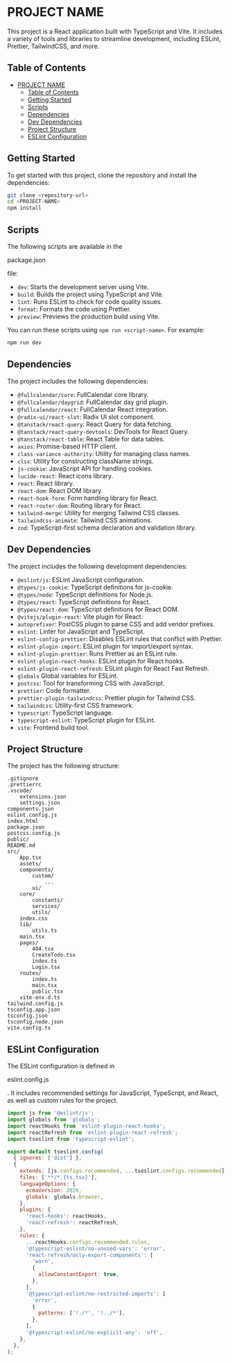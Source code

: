 # PROJECT NAME

This project is a React application built with TypeScript and Vite. It includes a variety of tools and libraries to streamline development, including ESLint, Prettier, TailwindCSS, and more.

## Table of Contents

- [PROJECT NAME](#project-name)
  - [Table of Contents](#table-of-contents)
  - [Getting Started](#getting-started)
  - [Scripts](#scripts)
  - [Dependencies](#dependencies)
  - [Dev Dependencies](#dev-dependencies)
  - [Project Structure](#project-structure)
  - [ESLint Configuration](#eslint-configuration)

## Getting Started

To get started with this project, clone the repository and install the dependencies:

```sh
git clone <repository-url>
cd <PROJECT-NAME>
npm install
```

## Scripts

The following scripts are available in the

package.json

file:

- `dev`: Starts the development server using Vite.
- `build`: Builds the project using TypeScript and Vite.
- `lint`: Runs ESLint to check for code quality issues.
- `format`: Formats the code using Prettier.
- `preview`: Previews the production build using Vite.

You can run these scripts using `npm run <script-name>`. For example:

```sh
npm run dev
```

## Dependencies

The project includes the following dependencies:

- `@fullcalendar/core`: FullCalendar core library.
- `@fullcalendar/daygrid`: FullCalendar day grid plugin.
- `@fullcalendar/react`: FullCalendar React integration.
- `@radix-ui/react-slot`: Radix UI slot component.
- `@tanstack/react-query`: React Query for data fetching.
- `@tanstack/react-query-devtools`: DevTools for React Query.
- `@tanstack/react-table`: React Table for data tables.
- `axios`: Promise-based HTTP client.
- `class-variance-authority`: Utility for managing class names.
- `clsx`: Utility for constructing className strings.
- `js-cookie`: JavaScript API for handling cookies.
- `lucide-react`: React icons library.
- `react`: React library.
- `react-dom`: React DOM library.
- `react-hook-form`: Form handling library for React.
- `react-router-dom`: Routing library for React.
- `tailwind-merge`: Utility for merging Tailwind CSS classes.
- `tailwindcss-animate`: Tailwind CSS animations.
- `zod`: TypeScript-first schema declaration and validation library.

## Dev Dependencies

The project includes the following development dependencies:

- `@eslint/js`: ESLint JavaScript configuration.
- `@types/js-cookie`: TypeScript definitions for js-cookie.
- `@types/node`: TypeScript definitions for Node.js.
- `@types/react`: TypeScript definitions for React.
- `@types/react-dom`: TypeScript definitions for React DOM.
- `@vitejs/plugin-react`: Vite plugin for React.
- `autoprefixer`: PostCSS plugin to parse CSS and add vendor prefixes.
- `eslint`: Linter for JavaScript and TypeScript.
- `eslint-config-prettier`: Disables ESLint rules that conflict with Prettier.
- `eslint-plugin-import`: ESLint plugin for import/export syntax.
- `eslint-plugin-prettier`: Runs Prettier as an ESLint rule.
- `eslint-plugin-react-hooks`: ESLint plugin for React hooks.
- `eslint-plugin-react-refresh`: ESLint plugin for React Fast Refresh.
- `globals` Global variables for ESLint.
- `postcss`: Tool for transforming CSS with JavaScript.
- `prettier`: Code formatter.
- `prettier-plugin-tailwindcss`: Prettier plugin for Tailwind CSS.
- `tailwindcss`: Utility-first CSS framework.
- `typescript`: TypeScript language.
- `typescript-eslint`: TypeScript plugin for ESLint.
- `vite`: Frontend build tool.

## Project Structure

The project has the following structure:

```
.gitignore
.prettierrc
.vscode/
	extensions.json
	settings.json
components.json
eslint.config.js
index.html
package.json
postcss.config.js
public/
README.md
src/
	App.tsx
	assets/
	components/
		custom/
			...
		ui/
	core/
		constants/
		services/
		utils/
	index.css
	lib/
		utils.ts
	main.tsx
	pages/
		404.tsx
		CreateTodo.tsx
		index.ts
		Login.tsx
	routes/
		index.ts
		main.tsx
		public.tsx
	vite-env.d.ts
tailwind.config.js
tsconfig.app.json
tsconfig.json
tsconfig.node.json
vite.config.ts
```

## ESLint Configuration

The ESLint configuration is defined in

eslint.config.js

. It includes recommended settings for JavaScript, TypeScript, and React, as well as custom rules for the project.

```js
import js from '@eslint/js';
import globals from 'globals';
import reactHooks from 'eslint-plugin-react-hooks';
import reactRefresh from 'eslint-plugin-react-refresh';
import tseslint from 'typescript-eslint';

export default tseslint.config(
  { ignores: ['dist'] },
  {
    extends: [js.configs.recommended, ...tseslint.configs.recommended],
    files: ['**/*.{ts,tsx}'],
    languageOptions: {
      ecmaVersion: 2020,
      globals: globals.browser,
    },
    plugins: {
      'react-hooks': reactHooks,
      'react-refresh': reactRefresh,
    },
    rules: {
      ...reactHooks.configs.recommended.rules,
      '@typescript-eslint/no-unused-vars': 'error',
      'react-refresh/only-export-components': [
        'warn',
        {
          allowConstantExport: true,
        },
      ],
      '@typescript-eslint/no-restricted-imports': [
        'error',
        {
          patterns: ['!./*', '!../*'],
        },
      ],
      '@typescript-eslint/no-explicit-any': 'off',
    },
  },
);
```
